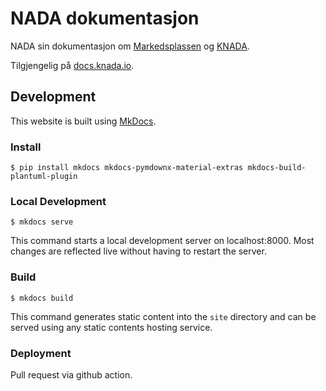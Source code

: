 # NADA dokumentasjon

NADA sin dokumentasjon om [Markedsplassen](https://data.intern.nav.no) og [KNADA](knorten.knada.io).

Tilgjengelig på [docs.knada.io](https://docs.knada.io).

## Development

This website is built using [MkDocs](https://www.mkdocs.org/).

### Install
```
$ pip install mkdocs mkdocs-pymdownx-material-extras mkdocs-build-plantuml-plugin
```

### Local Development

```
$ mkdocs serve
```

This command starts a local development server on localhost:8000. Most changes are reflected live without having to restart the server.

### Build

```
$ mkdocs build
```

This command generates static content into the `site` directory and can be served using any static contents hosting service.

### Deployment

Pull request via github action.

